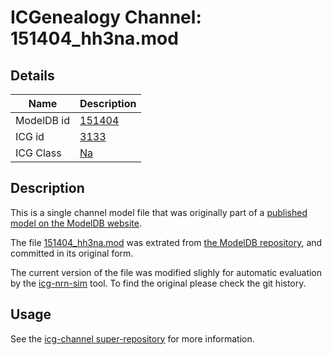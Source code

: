 # ICGenealogy Channel: 151404\_hh3na.mod

## Details

Name | Description
---- | -----------
ModelDB id | [151404](http://senselab.med.yale.edu/ModelDB/ShowModel.cshtml?model=151404)
ICG id | [3133](http://icg.neurotheory.ox.ac.uk/channels/2/3133)
ICG Class | [Na](http://icg.neurotheory.ox.ac.uk/channels/2)

## Description

This is a single channel model file that was originally part of a [published model on the ModelDB website](http://senselab.med.yale.edu/mModelDB/ShowModel.cshtml?model=151404).


The file [151404\_hh3na.mod](151404_hh3na.mod) was extrated from [the ModelDB repository](http://senselab.med.yale.edu/ModelDB/ShowModel.cshtml?model=151404), and committed in its original form.

The current version of the file was modified slighly for automatic evaluation by the [icg-nrn-sim](https://github.com/icgenealogy/icg-nrn-sim) tool. To find the original please check the git history.


## Usage

See the [icg-channel super-repository](https://github.com/icgenealogy/icg-channels) for more information.